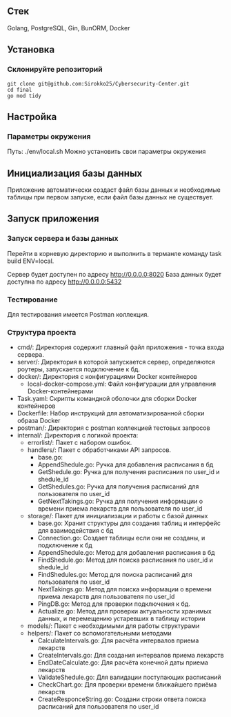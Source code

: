## Стек
Golang, PostgreSQL, Gin, BunORM, Docker

## Установка

### Склонируйте репозиторий

```
git clone git@github.com:Sirokko25/Cybersecurity-Center.git
cd final
go mod tidy
```

## Настройка
### Параметры окружения
Путь: ./env/local.sh
Можно установить свои параметры окружения

## Инициализация базы данных

Приложение автоматически создаст файл базы данных и необходимые таблицы при первом запуске, если файл базы данных не существует.

## Запуск приложения
### Запуск сервера и базы данных

Перейти в корневую директорию и выполнить в терманле команду task build ENV=local.

Сервер будет доступен по адресу http://0.0.0.0:8020
База данных будет доступна по адресу http://0.0.0.0:5432

### Тестирование
Для тестирования имеется Postman коллекция.

### Структура проекта
- сmd/: Директория содержит главный файл приложения - точка входа сервера.
- server/: Директория в которой запускается сервер, определяются роутеры, запускается подключение к бд.
- docker/: Директория с конфигурациями Docker контейнеров
    - local-docker-compose.yml: Файл конфигурации для управления Docker-контейнерами
- Task.yaml: Скрипты командной оболочки для сборки Docker контейнеров 
- Dockerfile: Набор инструкций для автоматизированной сборки образа Docker
- postman/: Директория с postman коллекцией тестовых запросов
- internal/: Директория с логикой проекта:
    - errorlist/: Пакет c набором ошибок.
    - handlers/: Пакет с обработчиками API запросов.
        - base.go: 
        - AppendShedule.go: Ручка для добавления расписания в бд
        - GetShedule.go: Ручка для получения расписания по user_id и shedule_id
        - GetShedules.go: Ручка для получения расписаний для пользователя по user_id
        - GetNextTakings.go: Ручка для получения информации о времени приема лекарств для пользователя по user_id
    - storage/: Пакет для инициализации и работы с базой данных
        - base.go: Хранит структуры для создания таблиц и интерфейс для взаимодействия с бд
        - Сonnection.go: Создает таблицы если они не созданы, и подключение к бд
        - AppendShedule.go: Метод для добавления расписания в бд
        - FindShedule.go: Метод для поиска расписания по user_id и shedule_id
        - FindShedules.go: Метод для поиска расписаний для пользователя по user_id
        - NextTakings.go: Метод для поиска информации о времени приема лекарств для пользователя по user_id
        - PingDB.go: Метод для проверки подключения к бд.
        - Actualize.go: Метод для проверки актуальности хранимых данных, и перемещению устаревших в таблицу истории
    -  models/: Пакет с необходимыми для работы структурами
    -  helpers/: Пакет со вспомогательными методами
        - CalculateIntervals.go: Для расчёта интервалов приема лекарств
        - CreateIntervals.go: Для создания интервалов приема лекарств
        - EndDateCalculate.go: Для расчёта конечной даты приема лекарств
        - ValidateShedule.go: Для валидации поступающих расписаний
        - CheckChart.go: Для проверки времени ближайшего приёма лекарств
        - CreateResponceString.go: Создани строки ответа поиска расписаний для пользователя по user_id